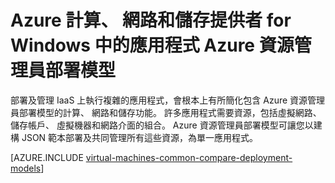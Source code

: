 <properties
   pageTitle="計算、 網路和儲存空間的提供者 |Microsoft Azure"
   description="計算、 網路和儲存資源提供者 （CRP、 NRP 和 SRP） 的 Windows Azure 資源管理員部署模型中的應用程式的概念的概觀"
   services="virtual-machines-windows"
   documentationCenter=""
   authors="tfitzmac"
   manager="timlt"
   editor="tysonn"
   tags="azure-resource-manager,azure-service-management"/>

<tags
   ms.service="virtual-machines-windows"
   ms.devlang="na"
   ms.topic="get-started-article"
   ms.tgt_pltfrm="vm-windows"
   ms.workload="infrastructure-services"
   ms.date="08/19/2015"
   ms.author="tomfitz"/>

# <a name="azure-compute-network-and-storage-providers-for-windows-applications-under-azure-resource-manager-deployment-model"></a>Azure 計算、 網路和儲存提供者 for Windows 中的應用程式 Azure 資源管理員部署模型

部署及管理 IaaS 上執行複雜的應用程式，會根本上有所簡化包含 Azure 資源管理員部署模型的計算、 網路和儲存功能。 許多應用程式需要資源，包括虛擬網路、 儲存帳戶、 虛擬機器和網路介面的組合。 Azure 資源管理員部署模型可讓您以建構 JSON 範本部署及共同管理所有這些資源，為單一應用程式。

[AZURE.INCLUDE [virtual-machines-common-compare-deployment-models](../../includes/virtual-machines-common-compare-deployment-models.md)]
